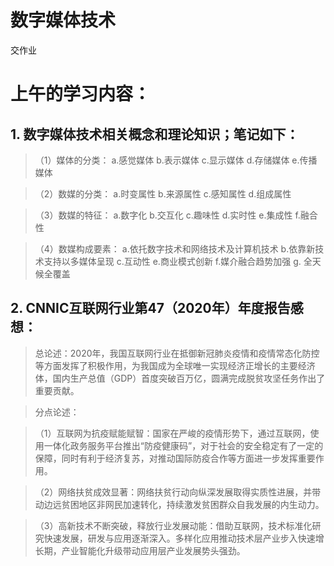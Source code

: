 # 数字媒体技术
 交作业
 # 上午的学习内容：
## 1. 数字媒体技术相关概念和理论知识；笔记如下：

> （1）媒体的分类：
    a.感觉媒体
    b.表示媒体
    c.显示媒体
    d.存储媒体
    e.传播媒体

> （2）数媒的分类：
    a.时变属性
    b.来源属性
    c.感知属性
    d.组成属性

> （3）数媒的特征：
    a.数字化
    b.交互化
    c.趣味性
    d.实时性
    e.集成性
    f.融合性

> （4）数媒构成要素：
    a.依托数字技术和网络技术及计算机技术
    b.依靠新技术支持以多媒体呈现
    c.互动性
    e.商业模式创新
    f.媒介融合趋势加强
    g. 全天候全覆盖

## 2. CNNIC互联网行业第47（2020年）年度报告感想：

>  总论述：2020年，我国互联网行业在抵御新冠肺炎疫情和疫情常态化防控等方面发挥了积极作用，为我国成为全球唯一实现经济正增长的主要经济体，国内生产总值（GDP）首度突破百万亿，圆满完成脱贫攻坚任务作出了重要贡献。

>  分点论述：

> （1）互联网为抗疫赋能赋智：国家在严峻的疫情形势下，通过互联网，使用一体化政务服务平台推出“防疫健康码”，对于社会的安全稳定有了一定的保障，同时有利于经济复苏，对推动国际防疫合作等方面进一步发挥重要作用。

> （2）网络扶贫成效显著：网络扶贫行动向纵深发展取得实质性进展，并带动边远贫困地区非网民加速转化，持续激发贫困群众自我发展的内生动力。

> （3）高新技术不断突破，释放行业发展动能：借助互联网，技术标准化研究快速发展，研发与应用逐渐深入。多样化应用推动技术层产业步入快速增长期，产业智能化升级带动应用层产业发展势头强劲。

